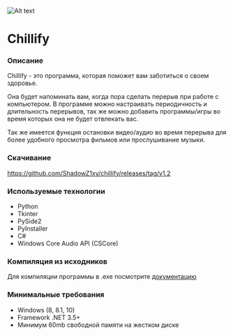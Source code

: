 ![Alt text](chillify/icon.ico?raw=true "Chillify")

# Chillify

### Описание
Chillify - это программа, которая поможет вам заботиться о своем здоровье.

Она будет напоминать вам, когда пора сделать перерыв при работе с компьютером.  В программе можно настраивать периодичность и длительность перерывов, так же можно добавить программы/игры во время которых она не будет отвлекать вас. 

Так же имеется функция остановки видео/аудио во время перерыва для более удобного просмотра фильмов или прослушивание музыки.

### Скачивание
https://github.com/ShadowZ1xy/chillify/releases/tag/v1.2



### Используемые технологии
- Python
- Tkinter
- PySide2
- PyInstaller
- C#
- Windows Core Audio API (CSCore)

### Компиляция из исходников
Для компиляции программы в .exe посмотрите [документацию](PYINSTALLER.md)

### Минимальные требования
- Windows (8, 8.1, 10)
- Framework .NET 3.5+
- Минимум 60mb свободной памяти на жестком диске
